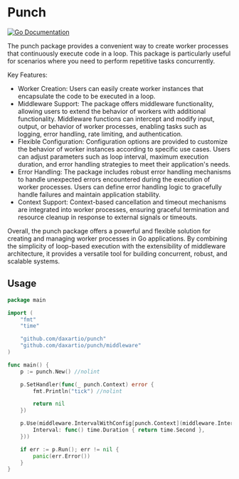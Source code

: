 # Punch

[![Go Documentation](https://godocs.io/github.com/daxartio/punch?status.svg)](https://godocs.io/github.com/daxartio/punch)

The punch package provides a convenient way to create worker processes that continuously execute code in a loop. This package is particularly useful for scenarios where you need to perform repetitive tasks concurrently.

Key Features:

- Worker Creation: Users can easily create worker instances that encapsulate the code to be executed in a loop.
- Middleware Support: The package offers middleware functionality, allowing users to extend the behavior of workers with additional functionality. Middleware functions can intercept and modify input, output, or behavior of worker processes, enabling tasks such as logging, error handling, rate limiting, and authentication.
- Flexible Configuration: Configuration options are provided to customize the behavior of worker instances according to specific use cases. Users can adjust parameters such as loop interval, maximum execution duration, and error handling strategies to meet their application's needs.
- Error Handling: The package includes robust error handling mechanisms to handle unexpected errors encountered during the execution of worker processes. Users can define error handling logic to gracefully handle failures and maintain application stability.
- Context Support: Context-based cancellation and timeout mechanisms are integrated into worker processes, ensuring graceful termination and resource cleanup in response to external signals or timeouts.

Overall, the punch package offers a powerful and flexible solution for creating and managing worker processes in Go applications. By combining the simplicity of loop-based execution with the extensibility of middleware architecture, it provides a versatile tool for building concurrent, robust, and scalable systems.

## Usage

```go
package main

import (
	"fmt"
	"time"

	"github.com/daxartio/punch"
	"github.com/daxartio/punch/middleware"
)

func main() {
	p := punch.New() //nolint

	p.SetHandler(func(_ punch.Context) error {
		fmt.Println("tick") //nolint

		return nil
	})

	p.Use(middleware.IntervalWithConfig[punch.Context](middleware.IntervalConfig{
		Interval: func() time.Duration { return time.Second },
	}))

	if err := p.Run(); err != nil {
        panic(err.Error())
    }
}

```
